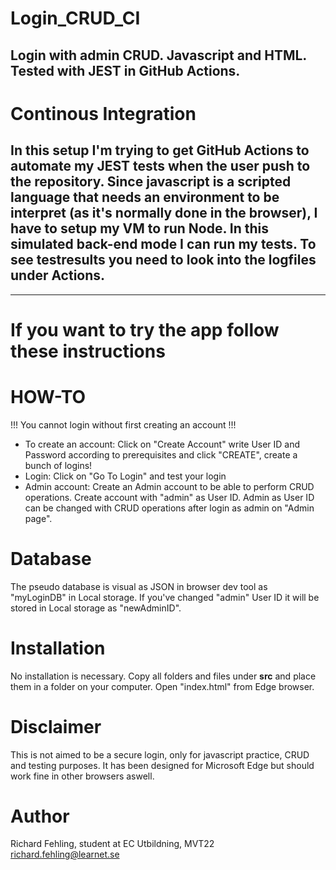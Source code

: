 # Login_CRUD_CI
## Login with admin CRUD. Javascript and HTML. Tested with JEST in GitHub Actions.

# Continous Integration
In this setup I'm trying to get GitHub Actions to automate my JEST tests
when the user push to the repository. Since javascript is a scripted language
that needs an environment to be interpret (as it's normally done in the browser),
I have to setup my VM to run Node. In this simulated back-end mode I can run my tests.
To see testresults you need to look into the logfiles under Actions.
-------------------------------------------------------------------------------------
-------------------------------------------------------------------------------------
# If you want to try the app follow these instructions
# HOW-TO
!!! You cannot login without first creating an account !!!
- To create an account:
Click on "Create Account"
write User ID and Password according to prerequisites and click "CREATE",
create a bunch of logins!
- Login:
Click on "Go To Login" and test your login
- Admin account:
Create an Admin account to be able to perform CRUD operations.
Create account with "admin" as User ID. Admin as User ID can be
changed with CRUD operations after login as admin on "Admin page".

# Database
The pseudo database is visual as JSON in browser dev tool as "myLoginDB" in
Local storage. If you've changed "admin" User ID it will be stored
in Local storage as "newAdminID".

# Installation
No installation is necessary. Copy all folders and files under **src**
and place them in a folder on your computer. Open "index.html" from Edge
browser.

# Disclaimer
This is not aimed to be a secure login, only for javascript practice, CRUD
and testing purposes. It has been designed for Microsoft Edge but should work
fine in other browsers aswell.

# Author
Richard Fehling, student at EC Utbildning, MVT22<br/>
richard.fehling@learnet.se